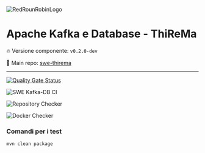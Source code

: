 ![RedRounRobinLogo](https://i.imgur.com/3Dcv4vs.png)

# Apache Kafka e Database - ThiReMa

:fire: Versione componente: `v0.2.0-dev` 

:pushpin: Main repo: [swe-thirema](https://github.com/Maxelweb/swe-thirema)

---

[![Quality Gate Status](https://sonarcloud.io/api/project_badges/measure?project=RedRoundRobin_swe-kafka-db&metric=alert_status)](https://sonarcloud.io/dashboard?id=RedRoundRobin_swe-kafka-db)

![SWE Kafka-DB CI](https://github.com/RedRoundRobin/swe-kafka-db/workflows/SWE%20Kafka-DB%20CI/badge.svg)

![Repository Checker](https://github.com/RedRoundRobin/swe-kafka-db/workflows/Repository%20Checker/badge.svg)

![Docker Checker](https://github.com/RedRoundRobin/swe-kafka-db/workflows/Docker%20Checker/badge.svg)

### Comandi per i test

`mvn clean package`
